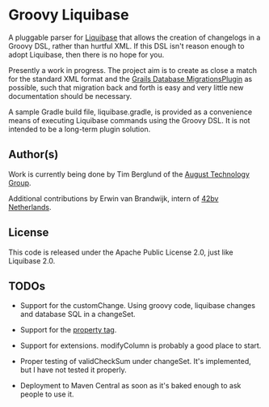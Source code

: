 # Groovy Liquibase
A pluggable parser for [Liquibase](http://liquibase.org) that allows the creation of changelogs in a Groovy DSL, rather than hurtful XML. If this DSL isn't reason enough to adopt Liquibase, then there is no hope for you. 

Presently a work in progress. The project aim is to create as close a match for the standard XML format and the [Grails Database MigrationsPlugin](http://www.grails.org/plugin/database-migration) as possible, such that migration back and forth is easy and very little new documentation should be necessary.

A sample Gradle build file, liquibase.gradle, is provided as a convenience means of executing Liquibase commands using the Groovy DSL. It is not intended to be a long-term plugin solution.


## Author(s)
Work is currently being done by Tim Berglund of the [August Technology Group](http://augusttechgroup.com).

Additional contributions by Erwin van Brandwijk, intern of [42bv Netherlands](http://www.42.nl).

## License
This code is released under the Apache Public License 2.0, just like Liquibase 2.0.

## TODOs

 * Support for the customChange. Using groovy code, liquibase changes and database SQL in a changeSet.
 * Support for the [property tag](http://www.liquibase.org/manual/changelog_parameters).
 * Support for extensions. modifyColumn is probably a good place to start.

 * Proper testing of validCheckSum under changeSet. It's implemented, but I have not tested it properly.

 * Deployment to Maven Central as soon as it's baked enough to ask people to use it.
